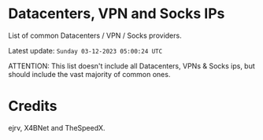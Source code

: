 # Datacenters, VPN and Socks IPs
 
List of common Datacenters / VPN / Socks providers. 

Latest update: `Sunday 03-12-2023 05:00:24 UTC` 

ATTENTION: This list doesn't include all Datacenters, VPNs & Socks ips, 
but should include the vast majority of common ones.

# Credits
ejrv, X4BNet and TheSpeedX.
